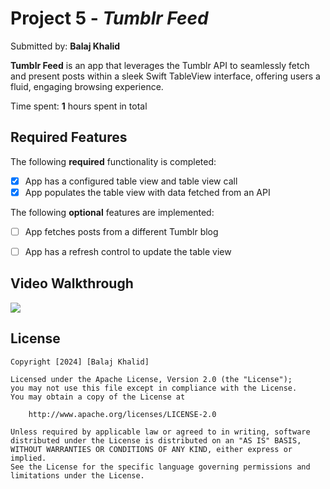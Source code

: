 # Project 5 - *Tumblr Feed*

Submitted by: **Balaj Khalid**

**Tumblr Feed** is an app that leverages the Tumblr API to seamlessly fetch and present posts within a sleek Swift TableView interface, offering users a fluid, engaging browsing experience.

Time spent: **1** hours spent in total

## Required Features

The following **required** functionality is completed:

- [x] App has a configured table view and table view call
- [x] App populates the table view with data fetched from an API

The following **optional** features are implemented:

- [ ] App fetches posts from a different Tumblr blog
- [ ] App has a refresh control to update the table view


## Video Walkthrough

<div>
    <a href="https://www.loom.com/share/cac8ca2425434dc3a711e8889dd3c113">
    </a>
    <a href="https://www.loom.com/share/cac8ca2425434dc3a711e8889dd3c113">
      <img style="max-width:300px;" src="https://cdn.loom.com/sessions/thumbnails/cac8ca2425434dc3a711e8889dd3c113-00001.jpg">
    </a>
  </div>


## License

    Copyright [2024] [Balaj Khalid]

    Licensed under the Apache License, Version 2.0 (the "License");
    you may not use this file except in compliance with the License.
    You may obtain a copy of the License at

        http://www.apache.org/licenses/LICENSE-2.0

    Unless required by applicable law or agreed to in writing, software
    distributed under the License is distributed on an "AS IS" BASIS,
    WITHOUT WARRANTIES OR CONDITIONS OF ANY KIND, either express or implied.
    See the License for the specific language governing permissions and
    limitations under the License.
